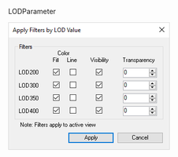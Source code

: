 LODParameter


![image](https://raw.githubusercontent.com/ErwinMeulman/LODParameter/master/screenshot1.png)
